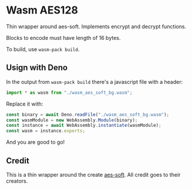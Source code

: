 # Wasm AES128

Thin wrapper around aes-soft. Implements encrypt and decrypt functions.

Blocks to encode must have length of 16 bytes.

To build, use `wasm-pack build`.

## Usign with Deno

In the output from `wasm-pack build` there's a javascript file with a header:

```javascript
import * as wasm from "./wasm_aes_soft_bg.wasm";
```

Replace it with:

```javascript
const binary = await Deno.readFile("./wasm_aes_soft_bg.wasm");
const wasmModule = new WebAssembly.Module(binary);
const instance = await WebAssembly.instantiate(wasmModule);
const wasm = instance.exports;
```

And you are good to go!

## Credit

This is a thin wrapper around the create [aes-soft](https://docs.rs/crate/aes-soft/0.3.3). All credit goes to their creators.
